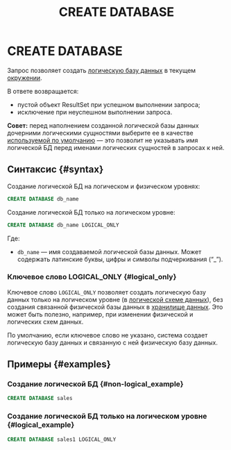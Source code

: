 ﻿---
layout: default
title: CREATE DATABASE
nav_order: 10
parent: Запросы SQL+
grand_parent: Справочная информация
has_children: false
has_toc: false
---

# CREATE DATABASE

Запрос позволяет создать [логическую базу данных](../../../overview/main_concepts/logical_db/logical_db.md) 
в текущем [окружении](../../../overview/main_concepts/environment/environment.md).

В ответе возвращается:
*   пустой объект ResultSet при успешном выполнении запроса;
*   исключение при неуспешном выполнении запроса.

**Совет:** перед наполнением созданной логической базы данных дочерними логическими сущностями 
выберите ее в качестве [используемой по умолчанию](../../../working_with_system/other_features/default_db_set-up/default_db_set-up.md) 
— это позволит не указывать имя логической БД перед именами логических сущностей в запросах к ней.

## Синтаксис {#syntax}

Создание логической БД на логическом и физическом уровнях:

```sql
CREATE DATABASE db_name
```

Создание логической БД только на логическом уровне:

```sql
CREATE DATABASE db_name LOGICAL_ONLY
```

Где:
*   `db_name` — имя создаваемой логической базы данных. Может содержать латинские буквы, цифры и символы подчеркивания (“_”).

### Ключевое слово LOGICAL_ONLY {#logical_only}

Ключевое слово `LOGICAL_ONLY` позволяет создать логическую базу данных только на логическом уровне
(в [логической схеме данных](../../../overview/main_concepts/logical_schema/logical_schema.md)), без 
создания связанной физической базы данных в [хранилище данных](../../../overview/main_concepts/data_storage/data_storage.md). 
Это может быть полезно, например, при изменении физической и логических схем данных.

По умолчанию, если ключевое слово не указано, система создает логическую базу данных
и связанную с ней физическую базу данных.

## Примеры {#examples}

### Создание логической БД {#non-logical_example}

```sql
CREATE DATABASE sales
```

### Создание логической БД только на логическом уровне {#logical_example}

```sql
CREATE DATABASE sales1 LOGICAL_ONLY
```
